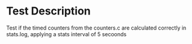 # Test Description

Test if the timed counters from the counters.c are calculated correctly in stats.log, 
applying a stats interval of 5 secoonds
